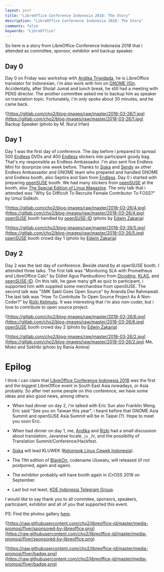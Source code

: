 ```yaml
---
layout: post
title: "LibreOffice Conference Indonesia 2018: The Story"
description: "LibreOffice Conference Indonesia 2018: The Story"
comments: false
keywords: "LibreOffice"
---
```


So here is a story from LibreOffice Conference Indonesia 2018 that i attended as committee, sponsor, exhibitor and backup speaker. 

## Day 0
Day 0 on Friday was workshop with [Andika Triwidada](https://i14i.andika.info), he is LibreOffice translator for Indonesian, i'm also work with him on [GNOME l10n](https://l10n.gnome.org/teams/id/). Accidentally, after Sholat Jumat and lunch break, he still had a meeting with PENS director. The another committee asked me to backup him as speaker on translation topic. Fortunately, i'm only spoke about 30 minutes, and he came back. 

![https://gitlab.com/cho2/blog-images/raw/master/2018-03-26/1.jpg](https://gitlab.com/cho2/blog-images/raw/master/2018-03-26/1.jpg)
Backup Speaker (photo by M. Nurul Irfan)

## Day 1
Day 1 was the first day of conference. The day before i prepared to spread 500 [Endless](https://endlessos.com/) DVDs and 400 [Endless](https://endlessos.com/) stickers into participant goody bag. That's my responsible as Endless Ambassador. I'm also sent five Endless Mini for doorprize one week before. Thanks to [Siska](https://twitter.com/halosiska) and [Sendy](https://twitter.com/sendyyeah) as other Endless Ambassador and GNOME team who prepared and handled GNOME and Endless booth, also Septira and Sam from [Endless](https://endlessos.com/). Day 0 i started with preparing [openSUSE](https://www.opensuse.org/) booth. We had many stickers from [openSUSE](https://www.opensuse.org/) at the booth, also [The Special Edition of Linux Magazine](https://news.opensuse.org/2017/10/11/special-edition-highlights-opensuse-kde/). The only talk that i attended was "Why So Difficult To Recruite Female Contributor To FOSS?" by Umul Sidikoh.

![https://gitlab.com/cho2/blog-images/raw/master/2018-03-26/4.jpg](https://gitlab.com/cho2/blog-images/raw/master/2018-03-26/4.jpg)
[openSUSE](https://www.opensuse.org/) booth handled by 
[openSUSE-ID](https://opensuse.id/) (photo by [Edwin Zakaria](https://twitter.com/medwinz/status/977353798896074753))

![https://gitlab.com/cho2/blog-images/raw/master/2018-03-26/5.jpg](https://gitlab.com/cho2/blog-images/raw/master/2018-03-26/5.jpg)
[openSUSE](https://www.opensuse.org/) booth crowd day 1 (photo by [Edwin Zakaria](https://twitter.com/medwinz/status/977479900067057664))


## Day 2
Day 2 was the last day of conference. Beside stand by at openSUSE booth. I attended three talks. The first talk was "Monitoring SLA with Prometheus and LibreOffice Calc" by Didiet Agus Pambudiono from [Dicoding](https://www.dicoding.com/), [KLAS](https://klas.or.id/), and [openSUSE-ID](https://opensuse.id/). On this talk, he gave many gift as quiz to participant, i supported him with supplied some merchandise from openSUSE. The second talk was "SMK Sakti Goes Open Source" by Ananda Dwi Rahmawati. The last talk was "How To Contribute To Open Source Project As A Non-Coder?" by [Rizki Kelimutu](http://kelimuttu.github.io). It was interesting that i'm also non-coder, but i love to contribute to open source project. 

![https://gitlab.com/cho2/blog-images/raw/master/2018-03-26/6.jpg](https://gitlab.com/cho2/blog-images/raw/master/2018-03-26/6.jpg)
[openSUSE](https://www.opensuse.org/) booth crowd day 2 (photo by [Edwin Zakaria](https://twitter.com/medwinz/status/977763691947945984))

![https://gitlab.com/cho2/blog-images/raw/master/2018-03-26/2.jpg](https://gitlab.com/cho2/blog-images/raw/master/2018-03-26/2.jpg)
Me, Moko and Sokhibi (photo by Rania Amina)

# Epilog
I think i can claim that [LibreOffice Conference Indonesia 2018](https://libreoffice.id/) was the first and the biggest LibreOffice event in South East Asia nowadays, or Asia probably. So after met some people on this conference, we have some ideas and also good news, among others:

* When had dinner on day 2, i'm talked with Eric Sun also Franklin Weng. Eric said "See you on Taiwan this year", i heard before that GNOME Asia Summit and openSUSE Asia Summit will be in Taipei (?). Hope to meet you soon Eric. 

* When had dinner on day 1, me, [Andika](https://i14i.andika.info) and [Rizki](http://kelimuttu.github.io) had a small discussion about translation, Javanese locale, `jv_JV`, and the possibility of Translation Summit/Conference/Hackfest.

* [Siska](https://twitter.com/halosiska) will lead KLUWEK ([Kelompok Linux Cewek Indonesia](http://archive.linux.or.id/node/2052)).  

* The 11th edition of [BlankOn](https://www.blankonlinux.or.id/), codename Uluwatu, will released (if not postponed, again and again).

* The exhibitor probably will have booth again in iCrOSS 2018 on September.

* Last but not least, [KDE Indonesia Telegram Group](https://t.me/kdeid).

I would like to say thank you to all commitee, sponsors, speakers, participant, exhibitor and all of you that supported this event.

PS: Find the photos gallery [here](https://www.flickr.com/groups/3951337@N22/).

![https://raw.githubusercontent.com/cho2/libreoffice-id/master/media-promosi/flyer/sponsored-by-libreoffice.png](https://raw.githubusercontent.com/cho2/libreoffice-id/master/media-promosi/flyer/sponsored-by-libreoffice.png)

![https://raw.githubusercontent.com/cho2/libreoffice-id/master/media-promosi/flyer/badge.png](https://raw.githubusercontent.com/cho2/libreoffice-id/master/media-promosi/flyer/badge.png)